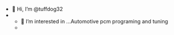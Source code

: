 - 👋 Hi, I’m @tuffdog32
- - 👀 I’m interested in ...Automotive pcm programing and tuning
  - 

<!---
tuffdog321/tuffdog321 is a ✨ special ✨ repository because its `README.md` (this file) appears on your GitHub profile.
You can click the Preview link to take a look at your changes.
--->
